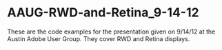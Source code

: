 AAUG-RWD-and-Retina_9-14-12
===========================

These are the code examples for the presentation given on 9/14/12 at the Austin Adobe User Group. They cover RWD and Retina displays.